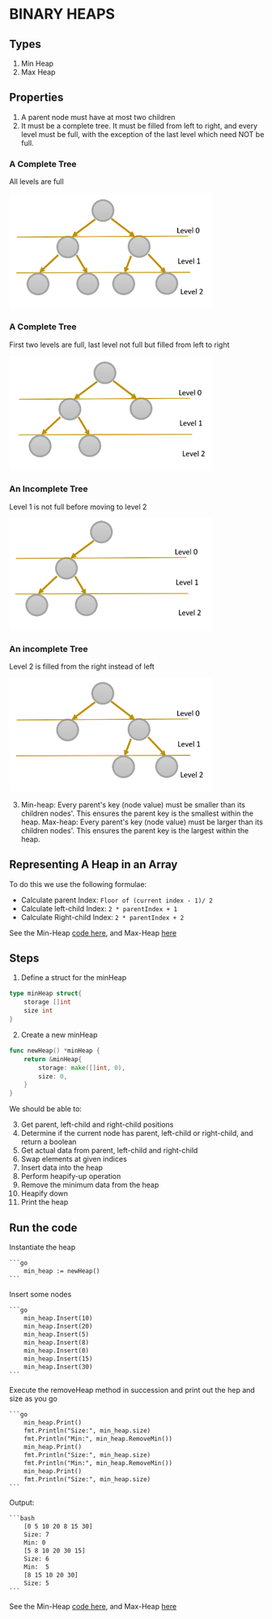 # BINARY HEAPS

## Types

1. Min Heap
2. Max Heap

## Properties

1. A parent node must have at most two children
2. It must be a complete tree. It must be filled from left to right, and every level must be full, with the exception of the last level which need NOT be full.
                   
### A Complete Tree 

All levels are full

<img src="../assets/complete_tree1.png" alt="Complete tree 1" width="400">
  
  
### A Complete Tree 

First two levels are full, last level not full but filled from left to right

<img src="../assets/complete_tree2.png" alt="Complete tree 2" width="400">           
 

### An Incomplete Tree 

Level 1 is not full before moving to level 2

<img src="../assets/incomplete_tree1.png" alt="Incomplete tree 1" width="400">   
  
  
### An incomplete Tree 

Level 2 is filled from the right instead of left

<img src="../assets/incomplete_tree2.png" alt="Incomplete tree 2" width="400">   
   
3. Min-heap: Every parent's key (node value) must be smaller than its children nodes'. This ensures the parent key is the smallest within the heap. 
Max-heap: Every parent's key (node value) must be larger than its children nodes'. This ensures the parent key is the largest within the heap.


## Representing A Heap in an Array

To do this we use the following formulae:
  
- Calculate parent Index: `Floor of (current index - 1)/ 2`
- Calculate left-child Index: `2 * parentIndex + 1`
- Calculate Right-child Index: `2 * parentIndex + 2`

See the Min-Heap [code here](./binary_heap/minHeap.go), and Max-Heap [here](./binary_heap/maxHeap.go)

## Steps

1. Define a struct for the minHeap
```go
type minHeap struct{
	storage []int
	size int
}
```
2. Create a new minHeap
```go
func newHeap() *minHeap {
	return &minHeap{
		storage: make([]int, 0),
		size: 0,
	} 
}
```
We should be able to:

3. Get parent, left-child and right-child positions 
4. Determine if the current node has parent, left-child or right-child, and return a boolean
5. Get actual data from parent, left-child and right-child 
6. Swap elements at given indices
7. Insert data into the heap
8. Perform heapify-up operation
9. Remove the minimum data from the heap
10. Heapify down
11. Print the heap

## Run the code

Instantiate the heap

    ```go
        min_heap := newHeap()
    ```

Insert some nodes

    ```go
        min_heap.Insert(10)
        min_heap.Insert(20)
        min_heap.Insert(5)
        min_heap.Insert(8)
        min_heap.Insert(0)
        min_heap.Insert(15)
        min_heap.Insert(30)
    ```

Execute the removeHeap method in succession and print out the hep and size as you go

    ```go
        min_heap.Print()
        fmt.Println("Size:", min_heap.size)
        fmt.Println("Min:", min_heap.RemoveMin())
        min_heap.Print()
        fmt.Println("Size:", min_heap.size)
        fmt.Println("Min:", min_heap.RemoveMin())
        min_heap.Print()
        fmt.Println("Size:", min_heap.size)
    ```

Output:

    ```bash
        [0 5 10 20 8 15 30]
        Size: 7
        Min: 0
        [5 8 10 20 30 15]
        Size: 6
        Min:  5
        [8 15 10 20 30]
        Size: 5
    ```

See the Min-Heap [code here](./binary_heap/minHeap.go), and Max-Heap [here](./binary_heap/maxHeap.go)